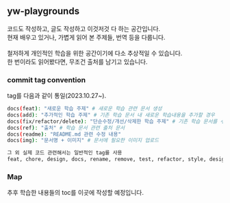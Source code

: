 ## yw-playgrounds

코드도 작성하고, 글도 작성하고 이것저것 다 하는 공간입니다.</br>
현재 배우고 있거나, 가볍게 읽어 본 주제들, 번역 등을 다룹니다.
</br>
</br>
철저하게 개인적인 학습을 위한 공간이기에 다소 추상적일 수 있습니다.</br>
한 번이라도 읽어봤다면, 무조건 출처를 남기고 있습니다.

### commit tag convention

tag를 다음과 같이 통일(2023.10.27~).

```bash
docs(feat): "새로운 학습 주제" # 새로운 학습 관련 문서 생성
docs(add): "추가적인 학습 주제" # 기존 학습 문서 내 새로운 학습내용을 추가할 경우
docs(fix/refactor/delete): "단순수정/개선/삭제한 학습 주제" # 기존 학습 문서를 수정하는 경우 (수정/개선/삭제)
docs(ref): "출처" # 학습 문서 관련 출처 문서
docs(readme): "README.md 관련 수정 내용"
docs(img): "문서명 + 이미지" # 문서에 필요한 이미지 업로드

그 외 실제 코드 관련해서는 일반적인 tag를 사용
feat, chore, design, docs, rename, remove, test, refactor, style, design, ...
```

### Map

추후 학습한 내용들의 toc를 이곳에 작성할 예정입니다.
